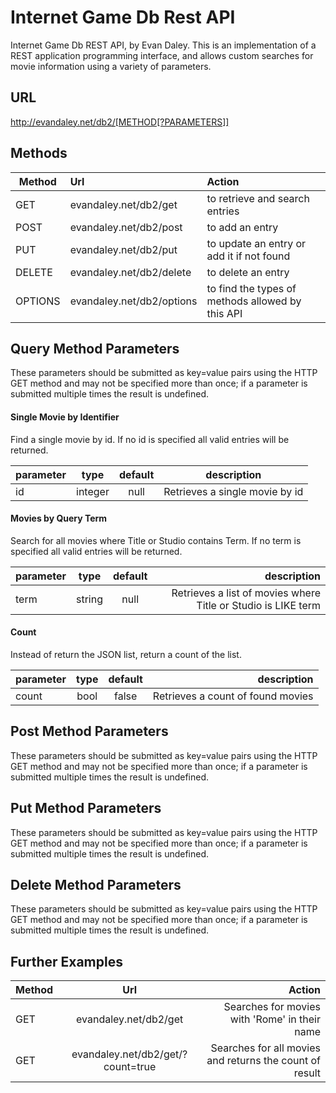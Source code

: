 # Internet Game Db Rest API

Internet Game Db REST API, by Evan Daley. This is an implementation of a REST application programming interface, and allows custom searches for movie information using a variety of parameters. 

## URL 

http://evandaley.net/db2/[METHOD[?PARAMETERS]]

## Methods

| Method        | Url           | Action      |
| ------------- |:-------------| :-----|
| GET      | evandaley.net/db2/get | to retrieve and search entries |
| POST      | evandaley.net/db2/post | to add an entry |
| PUT      | evandaley.net/db2/put | to update an entry or add it if not found |
| DELETE      | evandaley.net/db2/delete | to delete an entry |
| OPTIONS      | evandaley.net/db2/options | to find the types of methods allowed by this API |

## Query Method Parameters
These parameters should be submitted as key=value pairs using the HTTP GET method and may not be specified more than once; if a parameter is submitted multiple times the result is undefined. 

#### Single Movie by Identifier

Find a single movie by id. If no id is specified all valid entries will be returned.

| parameter        | type           |   default    |  description  |
| ------------- |:-------------:|:-------------:| :-----:|
| id      | integer | null | Retrieves a single movie by id |

#### Movies by Query Term
Search for all movies where Title or Studio contains Term. If no term is specified all valid entries will be returned. 

| parameter        | type           |   default    |  description  |
| ------------- |:-------------:|:-------------:| -----:|
| term     | string | null | Retrieves a list of movies where Title or Studio is LIKE term |

#### Count
Instead of return the JSON list, return a count of the list. 

| parameter        | type           |   default    |  description  |
| ------------- |:-------------:|:-------------:| -----:|
| count     | bool | false | Retrieves a count of found movies |

## Post Method Parameters
These parameters should be submitted as key=value pairs using the HTTP GET method and may not be specified more than once; if a parameter is submitted multiple times the result is undefined. 

## Put Method Parameters
These parameters should be submitted as key=value pairs using the HTTP GET method and may not be specified more than once; if a parameter is submitted multiple times the result is undefined. 

## Delete Method Parameters
These parameters should be submitted as key=value pairs using the HTTP GET method and may not be specified more than once; if a parameter is submitted multiple times the result is undefined. 

## Further Examples
| Method        | Url           | Action  |
| ------------- |:-------------:| -----:|
| GET     | evandaley.net/db2/get      |   Searches for movies with 'Rome' in their name |
| GET | evandaley.net/db2/get/?count=true      |    Searches for all movies and returns the count of result |
